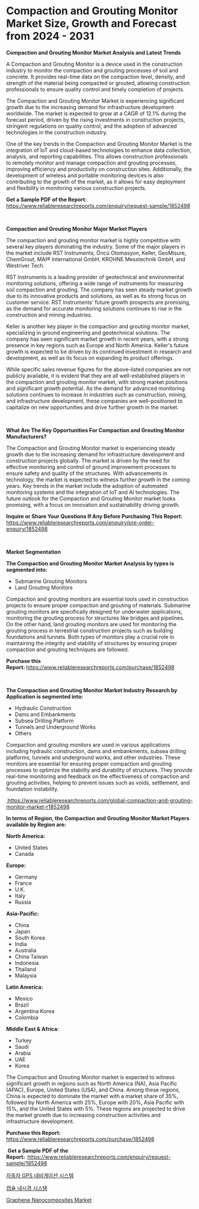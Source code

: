 <p><h1>Compaction and Grouting Monitor Market Size, Growth and Forecast from 2024 - 2031</h1></p><p><strong>Compaction and Grouting Monitor Market Analysis and Latest Trends</strong></p>
<p><p>A Compaction and Grouting Monitor is a device used in the construction industry to monitor the compaction and grouting processes of soil and concrete. It provides real-time data on the compaction level, density, and strength of the material being compacted or grouted, allowing construction professionals to ensure quality control and timely completion of projects.</p><p>The Compaction and Grouting Monitor Market is experiencing significant growth due to the increasing demand for infrastructure development worldwide. The market is expected to grow at a CAGR of 12.1% during the forecast period, driven by the rising investments in construction projects, stringent regulations on quality control, and the adoption of advanced technologies in the construction industry.</p><p>One of the key trends in the Compaction and Grouting Monitor Market is the integration of IoT and cloud-based technologies to enhance data collection, analysis, and reporting capabilities. This allows construction professionals to remotely monitor and manage compaction and grouting processes, improving efficiency and productivity on construction sites. Additionally, the development of wireless and portable monitoring devices is also contributing to the growth of the market, as it allows for easy deployment and flexibility in monitoring various construction projects.</p></p>
<p><strong>Get a Sample PDF of the Report:&nbsp;</strong> <a href="https://www.reliableresearchreports.com/enquiry/request-sample/1852498">https://www.reliableresearchreports.com/enquiry/request-sample/1852498</a></p>
<p>&nbsp;</p>
<p><strong>Compaction and Grouting Monitor Major Market Players</strong></p>
<p><p>The compaction and grouting monitor market is highly competitive with several key players dominating the industry. Some of the major players in the market include RST Instruments, Öncü Otomasyon, Keller, GeoMisure, ChemGrout, MAI® International GmbH, KROHNE Messtechnik GmbH, and Westriver Tech.</p><p>RST Instruments is a leading provider of geotechnical and environmental monitoring solutions, offering a wide range of instruments for measuring soil compaction and grouting. The company has seen steady market growth due to its innovative products and solutions, as well as its strong focus on customer service. RST Instruments' future growth prospects are promising, as the demand for accurate monitoring solutions continues to rise in the construction and mining industries.</p><p>Keller is another key player in the compaction and grouting monitor market, specializing in ground engineering and geotechnical solutions. The company has seen significant market growth in recent years, with a strong presence in key regions such as Europe and North America. Keller's future growth is expected to be driven by its continued investment in research and development, as well as its focus on expanding its product offerings.</p><p>While specific sales revenue figures for the above-listed companies are not publicly available, it is evident that they are all well-established players in the compaction and grouting monitor market, with strong market positions and significant growth potential. As the demand for advanced monitoring solutions continues to increase in industries such as construction, mining, and infrastructure development, these companies are well-positioned to capitalize on new opportunities and drive further growth in the market.</p></p>
<p>&nbsp;</p>
<p><strong>What Are The Key Opportunities For Compaction and Grouting Monitor Manufacturers?</strong></p>
<p><p>The Compaction and Grouting Monitor market is experiencing steady growth due to the increasing demand for infrastructure development and construction projects globally. The market is driven by the need for effective monitoring and control of ground improvement processes to ensure safety and quality of the structures. With advancements in technology, the market is expected to witness further growth in the coming years. Key trends in the market include the adoption of automated monitoring systems and the integration of IoT and AI technologies. The future outlook for the Compaction and Grouting Monitor market looks promising, with a focus on innovation and sustainability driving growth.</p></p>
<p><strong>Inquire or Share Your Questions If Any Before Purchasing This Report:</strong> <a href="https://www.reliableresearchreports.com/enquiry/pre-order-enquiry/1852498">https://www.reliableresearchreports.com/enquiry/pre-order-enquiry/1852498</a></p>
<p>&nbsp;</p>
<p><strong>Market Segmentation</strong></p>
<p><strong>The Compaction and Grouting Monitor Market Analysis by types is segmented into:</strong></p>
<p><ul><li>Submarine Grouting Monitors</li><li>Land Grouting Monitors</li></ul></p>
<p><p>Compaction and grouting monitors are essential tools used in construction projects to ensure proper compaction and grouting of materials. Submarine grouting monitors are specifically designed for underwater applications, monitoring the grouting process for structures like bridges and pipelines. On the other hand, land grouting monitors are used for monitoring the grouting process in terrestrial construction projects such as building foundations and tunnels. Both types of monitors play a crucial role in maintaining the integrity and stability of structures by ensuring proper compaction and grouting techniques are followed.</p></p>
<p><strong>Purchase this Report:&nbsp;</strong><a href="https://www.reliableresearchreports.com/purchase/1852498">https://www.reliableresearchreports.com/purchase/1852498</a></p>
<p>&nbsp;</p>
<p><strong>The Compaction and Grouting Monitor Market Industry Research by Application is segmented into:</strong></p>
<p><ul><li>Hydraulic Construction</li><li>Dams and Embankments</li><li>Subsea Drilling Platform</li><li>Tunnels and Underground Works</li><li>Others</li></ul></p>
<p><p>Compaction and grouting monitors are used in various applications including hydraulic construction, dams and embankments, subsea drilling platforms, tunnels and underground works, and other industries. These monitors are essential for ensuring proper compaction and grouting processes to optimize the stability and durability of structures. They provide real-time monitoring and feedback on the effectiveness of compaction and grouting activities, helping to prevent issues such as voids, settlement, and foundation instability.</p></p>
<p><a href="https://www.reliableresearchreports.com/global-compaction-and-grouting-monitor-market-r1852498">&nbsp;https://www.reliableresearchreports.com/global-compaction-and-grouting-monitor-market-r1852498</a></p>
<p><strong>In terms of Region, the Compaction and Grouting Monitor Market Players available by Region are:</strong></p>
<p>
    <p> <strong> North America: </strong>
        <ul>
            <li>United States</li>
            <li>Canada</li>
        </ul>
        </p> 
    <p> <strong> Europe: </strong>
        <ul>
            <li>Germany</li>
            <li>France</li>
            <li>U.K.</li>
            <li>Italy</li>
            <li>Russia</li>
        </ul>
        </p> 
    <p> <strong> Asia-Pacific: </strong>
        <ul>
            <li>China</li>
            <li>Japan</li>
            <li>South Korea</li>
            <li>India</li>
            <li>Australia</li>
            <li>China Taiwan</li>
            <li>Indonesia</li>
            <li>Thailand</li>
            <li>Malaysia</li>
        </ul>
        </p> 
    <p> <strong> Latin America: </strong>
        <ul>
            <li>Mexico</li>
            <li>Brazil</li>
            <li>Argentina Korea</li>
            <li>Colombia</li>
        </ul>
        </p> 
    <p> <strong> Middle East & Africa: </strong>
        <ul>
            <li>Turkey</li>
            <li>Saudi</li>
            <li>Arabia</li>
            <li>UAE</li>
            <li>Korea</li>
        </ul>
    </p>
    </p>
<p><p>The Compaction and Grouting Monitor market is expected to witness significant growth in regions such as North America (NA), Asia Pacific (APAC), Europe, United States (USA), and China. Among these regions, China is expected to dominate the market with a market share of 35%, followed by North America with 25%, Europe with 20%, Asia Pacific with 15%, and the United States with 5%. These regions are projected to drive the market growth due to increasing construction activities and infrastructure development.</p></p>
<p><strong>Purchase this Report: </strong><a href="https://www.reliableresearchreports.com/purchase/1852498">https://www.reliableresearchreports.com/purchase/1852498</a></p>
<p>&nbsp;<strong>Get a Sample PDF of the Report:&nbsp;&nbsp;</strong><a href="https://www.reliableresearchreports.com/enquiry/request-sample/1852498">https://www.reliableresearchreports.com/enquiry/request-sample/1852498</a></p>
<p><strong></strong></p>
<p><p><a href="https://github.com/valroy852/Market-Research-Report-List-1/blob/main/563756939420.md">자동차 GPS 네비게이션 시스템</a></p><p><a href="https://github.com/royErdmtyan906778/Market-Research-Report-List-1/blob/main/611208139419.md">캡슐 내시경 시스템</a></p><p><a href="https://fearless-okapi-6c8.notion.site/Graphene-Nanocomposites-Market-Research-Report-Its-History-and-Forecast-2024-to-2031-5923900b89444025b49ccf10b92e11ef">Graphene Nanocomposites Market</a></p></p>